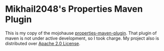 # Mikhail2048's Properties Maven Plugin

This is my copy of the mojohause [properties-maven-plugin](http://www.mojohaus.org/properties-maven-plugin/).
That plugin of maven is not under active development, so I took charge. My project also is distributed over [Apache 2.0 License](https://www.apache.org/licenses/LICENSE-2.0.txt).
